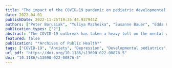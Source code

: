 ```yaml
---
title: "The impact of the COVID-19 pandemic on pediatric developmental services: a cross-sectional study on overall burden and mental health status"
date: 2022-04-01
publishDate: 2022-11-25T19:35:44.937944Z
authors: ["Peter Borusiak", "Yuliya Mazheika", "Susanne Bauer", "Edda Haberlandt", "Ilona Krois", "Christian Fricke", "Liane Simon", "Petra Beschoner", "Lucia Jerg-Bretzke", "Franziska Geiser", "Nina Hiebel", "Kerstin Weidner", "Christian Albus", "Eva Morawa", "Yesim Erim"]
publication_types: ["2"]
abstract: "The COVID-19 outbreak has taken a heavy toll on the mental well-being of healthcare workers, even those who have not been directly involved in the care of acutely ill patients. The aims of this study were to identify the overall burden and mental health status of healthcare workers in pediatric developmental services under the influence of the COVID-19 pandemic, and to identify the risk and protective factors associated with mental health."
featured: false
publication: "*Archives of Public Health*"
tags: ["COVID-19", "Anxiety", "Depression", "Developmental pediatrics", "Mental health", "Psychological strain"]
url_pdf: "https://doi.org/10.1186/s13690-022-00876-5"
doi: "10.1186/s13690-022-00876-5"
---
```


